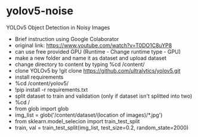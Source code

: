 # yolov5-noise
YOLOv5 Object Detection in Noisy Images
* Brief instruction using Google Colaborator
 * original link: https://www.youtube.com/watch?v=T0DO1C8uYP8
 * can use free provided GPU (Runtime - Change runtime type - GPU)
 * make a new folder and name it as dataset and upload dataset
 * change directory to content by typing %cd /content/
 * clone YOLOv5 by !git clone https://github.com/ultralytics/yolov5.git
 * install requirements
  * %cd /content/yolov5/
  * !pip install -r requirements.txt
 * split dataset to train and validation (only if dataset isn't splitted into two)
  * %cd /
  * from glob import glob
  * img_list = glob('/content/dataset/(location of images)/*.jpg')
  * from sklearn.model_selecion import train_test_split
  * train, val = train_test_split(img_list, test_size=0.2, random_state=2000)
